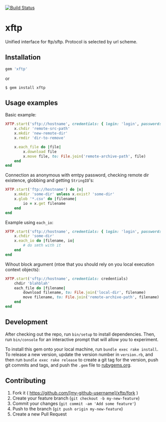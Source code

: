 [![Build Status](https://travis-ci.org/vyorkin/xftp.svg)](https://travis-ci.org/vyorkin/xftp)

# xftp

Unified interface for ftp/sftp.
Protocol is selected by url scheme.

## Installation

```ruby
gem 'xftp'
```

or

```
$ gem install xftp
```

## Usage examples

Basic example:
```ruby
XFTP.start('sftp://hostname', credentials: { login: 'login', password: 'pass' }) do |x|
    x.chdir 'remote-src-path'
    x.mkdir 'new-remote-dir'
    x.rmdir 'dir-to-remove'

    x.each_file do |file|
        x.download file
        x.move file, to: File.join('remote-archive-path', file)
    end
end
```

Connection as anonymous with emtpy password, checking remote dir existence, globbing and getting `StringIO`'s:
```ruby
XFTP.start('ftp://hostname') do |x|
    x.mkdir 'some-dir' unless x.exist? 'some-dir'
    x.glob '*.csv' do |filename|
        io = x.get filename
    end
end
```

Example using `each_io`:
```ruby
XFTP.start('sftp://hostname', credentials: { login: 'login', password: 'password' }) do |x|
    x.chdir 'some-dir'
    x.each_io do |filename, io|
        # do smth with it
    end
end
```

Wihout block argument (ntoe that you should rely on you local execution context objects):
```ruby
XFTP.start('sftp://hostname', credentials: credentials)
    chdir 'blahblah'
    each_file do |filename|
        download filename, to: File.join('local-dir', filename)
        move filename, to: File.join('remote-archive-path', filename)
    end
end
```

## Development

After checking out the repo, run `bin/setup` to install dependencies. Then, run `bin/console` for an interactive prompt that will allow you to experiment.

To install this gem onto your local machine, run `bundle exec rake install`. To release a new version, update the version number in `version.rb`, and then run `bundle exec rake release` to create a git tag for the version, push git commits and tags, and push the `.gem` file to [rubygems.org](https://rubygems.org).

## Contributing

1. Fork it ( https://github.com/[my-github-username]/xftp/fork )
2. Create your feature branch (`git checkout -b my-new-feature`)
3. Commit your changes (`git commit -am 'Add some feature'`)
4. Push to the branch (`git push origin my-new-feature`)
5. Create a new Pull Request

